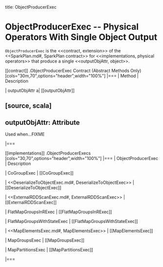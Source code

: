 title: ObjectProducerExec

# ObjectProducerExec -- Physical Operators With Single Object Output

`ObjectProducerExec` is the <<contract, extension>> of the <<SparkPlan.md#, SparkPlan contract>> for <<implementations, physical operators>> that produce a single <<outputObjAttr, object>>.

[[contract]]
.ObjectProducerExec Contract (Abstract Methods Only)
[cols="30m,70",options="header",width="100%"]
|===
| Method
| Description

| outputObjAttr
a| [[outputObjAttr]]

[source, scala]
----
outputObjAttr: Attribute
----

Used when...FIXME

|===

[[implementations]]
.ObjectProducerExecs
[cols="30,70",options="header",width="100%"]
|===
| ObjectProducerExec
| Description

| CoGroupExec
| [[CoGroupExec]]

| <<DeserializeToObjectExec.md#, DeserializeToObjectExec>>
| [[DeserializeToObjectExec]]

| <<ExternalRDDScanExec.md#, ExternalRDDScanExec>>
| [[ExternalRDDScanExec]]

| FlatMapGroupsInRExec
| [[FlatMapGroupsInRExec]]

| FlatMapGroupsWithStateExec
| [[FlatMapGroupsWithStateExec]]

| <<MapElementsExec.md#, MapElementsExec>>
| [[MapElementsExec]]

| MapGroupsExec
| [[MapGroupsExec]]

| MapPartitionsExec
| [[MapPartitionsExec]]

|===
